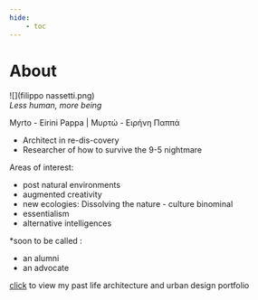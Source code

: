 ```yaml
---
hide:
    - toc
---
```

# About

![](filippo nassetti.png)  
*Less human, more being*  


Myrto - Eirini Pappa   |   Μυρτώ - Ειρήνη Παππά   
- Architect in re-dis-covery  
- Researcher of how to survive the 9-5 nightmare    


Areas of interest:  
- post natural environments  
- augmented creativity  
- new ecologies: Dissolving the nature - culture binominal  
- essentialism
- alternative intelligences  

*soon to be called :  
- an alumni  
- an advocate

[click](https://issuu.com/myrtopappa9/docs/portfolio) to view my past life architecture and urban design portfolio
